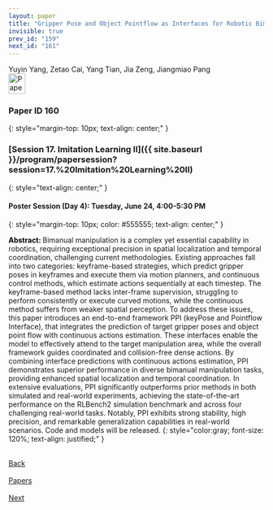 ```yaml
---
layout: paper
title: "Gripper Pose and Object Pointflow as Interfaces for Robotic Bimanual Manipulation"
invisible: true
prev_id: "159"
next_id: "161"
---
```

<div class="paper-authors">
  <div class="paper-author-box">
    <div class="paper-author-name">Yuyin Yang, Zetao Cai, Yang Tian, Jia Zeng, Jiangmiao Pang</div>
    <div class="paper-author-uni"></div>
  </div>
</div>

<div class="paper-pdf">
  <div>
    <a href="https://www.roboticsproceedings.org/rss21/p160.pdf" title="Download PDF" target="_blank">
      <img src="{{ site.baseurl }}/images/paper_link_cardinal_red.png" alt="Paper PDF" width="33" height="40" />
    </a>
  </div>
</div>

### Paper ID 160
{: style="margin-top: 10px; text-align: center;" }

### [Session 17. Imitation Learning II]({{ site.baseurl }}/program/papersession?session=17.%20Imitation%20Learning%20II)
{: style="text-align: center;" }

#### Poster Session (Day 4): Tuesday, June 24, 4:00-5:30 PM
{: style="margin-top: 10px; color: #555555; text-align: center;" }

<b style="color: black;">Abstract: </b>Bimanual manipulation is a complex yet essential capability in robotics, requiring exceptional precision in spatial localization and temporal coordination, challenging current methodologies. Existing approaches fall into two categories: keyframe-based strategies, which predict gripper poses in keyframes and execute them via motion planners, and continuous control methods, which estimate actions sequentially at each timestep. The keyframe-based method lacks inter-frame supervision, struggling to perform consistently or execute curved motions, while the continuous method suffers from weaker spatial perception. To address these issues, this paper introduces an end-to-end framework PPI (keyPose and Pointflow Interface), that integrates the prediction of target gripper poses and object point flow with continuous actions estimation. These interfaces enable the model to effectively attend to the target manipulation area, while the overall framework guides coordinated and collision-free dense actions. By combining interface predictions with continuous actions estimation, PPI demonstrates superior performance in diverse bimanual manipulation tasks, providing enhanced spatial localization and temporal coordination. In extensive evaluations, PPI significantly outperforms prior methods in both simulated and real-world experiments, achieving the state-of-the-art performance on the RLBench2 simulation benchmark and across four challenging real-world tasks. Notably, PPI exhibits strong stability, high precision, and remarkable generalization capabilities in real-world scenarios. Code and models will be released.
{: style="color:gray; font-size: 120%; text-align: justified;" }

<div class="paper-menu">
  <div class="paper-menu-inner">
    <a href="{{ site.baseurl }}/program/papers/159/" title="Previous Paper">
            <div class="paper-menu-icon">
                <i class="fas fa-arrow-left"></i><br>
                <span class="paper-menu-label">Back</span>
            </div>
        </a>
    <a href="{{ site.baseurl }}/program/papers" title="All Papers">
      <div class="paper-menu-icon">
        <i class="fas fa-list"></i><br>
        <span class="paper-menu-label">Papers</span>
      </div>
    </a>
    <a href="{{ site.baseurl }}/program/papers/161/" title="Next Paper">
            <div class="paper-menu-icon">
                <i class="fas fa-arrow-right"></i><br>
                <span class="paper-menu-label">Next</span>
            </div>
        </a>
  </div>
</div>
